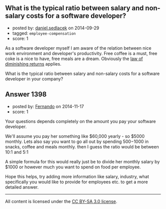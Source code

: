 ## What is the typical ratio between salary and non-salary costs for a software developer?

- posted by: [daniel.sedlacek](https://stackexchange.com/users/226623/daniel-sedlacek) on 2014-09-29
- tagged: `employee-compensation`
- score: 1

As a software developer myself I am aware of the relation between nice work environment and developer's productivity. Free coffee is a must, free coke is a nice to have, free meals are a dream. Obviously the [law of diminishing returns][1] applies. 

What is the typical ratio between salary and non-salary costs for a software developer in your company?


  [1]: http://en.wikipedia.org/wiki/Diminishing_returns


## Answer 1398

- posted by: [Fernando](https://stackexchange.com/users/5092626/fernando) on 2014-11-17
- score: 1

Your questions depends completely on the amount you pay your software developer. 

We'll assume you pay her something like $60,000 yearly - so $5000 monthly. Lets also say you want to go all out by spending $500-$1000 in snacks, coffee and meals monthly. then I guess the ratio would be between 10:1 and 5:1

A simple formula for this would really just be to divide her monthly salary by $1000 or however much you want to spend on food per employee.

Hope this helps, try adding more information like salary, industry, what specifically you would like to provide for employees etc. to get a more detailed answer.



---

All content is licensed under the [CC BY-SA 3.0 license](https://creativecommons.org/licenses/by-sa/3.0/).
